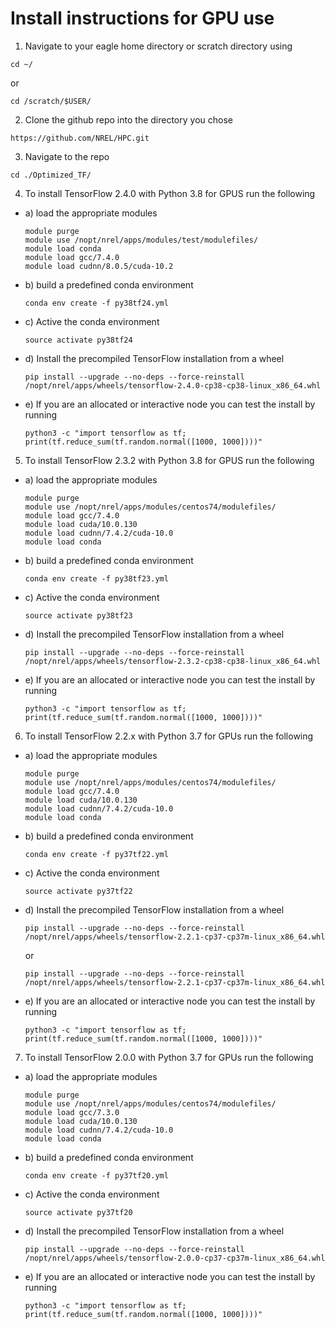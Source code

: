 # Install instructions for GPU use

1. Navigate to your eagle home directory or scratch directory using
```
cd ~/
```
or
```
cd /scratch/$USER/
```
2. Clone the github repo into the directory you chose
```
https://github.com/NREL/HPC.git
```
3. Navigate to the repo
```
cd ./Optimized_TF/
```

4. To install TensorFlow 2.4.0 with Python 3.8 for GPUS run the following

  * a) load the appropriate modules
      ```
      module purge
      module use /nopt/nrel/apps/modules/test/modulefiles/
      module load conda
      module load gcc/7.4.0
      module load cudnn/8.0.5/cuda-10.2
      ```
  * b) build a predefined conda environment
      ```
      conda env create -f py38tf24.yml
      ```
  * c) Active the conda environment
      ```
      source activate py38tf24
      ```
  * d) Install the precompiled TensorFlow installation from a wheel
      ```
      pip install --upgrade --no-deps --force-reinstall /nopt/nrel/apps/wheels/tensorflow-2.4.0-cp38-cp38-linux_x86_64.whl
      ```
  * e) If you are an allocated or interactive node you can test the install by running
      ```
      python3 -c "import tensorflow as tf; print(tf.reduce_sum(tf.random.normal([1000, 1000])))"
      ```

5. To install TensorFlow 2.3.2 with Python 3.8 for GPUS run the following

  * a) load the appropriate modules
      ```
      module purge
      module use /nopt/nrel/apps/modules/centos74/modulefiles/
      module load gcc/7.4.0
      module load cuda/10.0.130
      module load cudnn/7.4.2/cuda-10.0
      module load conda
      ```
  * b) build a predefined conda environment
      ```
      conda env create -f py38tf23.yml
      ```
  * c) Active the conda environment
      ```
      source activate py38tf23
      ```
  * d) Install the precompiled TensorFlow installation from a wheel
      ```
      pip install --upgrade --no-deps --force-reinstall /nopt/nrel/apps/wheels/tensorflow-2.3.2-cp38-cp38-linux_x86_64.whl
      ```
  * e) If you are an allocated or interactive node you can test the install by running
      ```
      python3 -c "import tensorflow as tf; print(tf.reduce_sum(tf.random.normal([1000, 1000])))"
      ```

6. To install TensorFlow 2.2.x with Python 3.7 for GPUs run the following

  * a) load the appropriate modules
      ```
      module purge
      module use /nopt/nrel/apps/modules/centos74/modulefiles/
      module load gcc/7.4.0
      module load cuda/10.0.130
      module load cudnn/7.4.2/cuda-10.0
      module load conda
      ```
  * b) build a predefined conda environment
      ```
      conda env create -f py37tf22.yml
      ```
  * c)  Active the conda environment
      ```
      source activate py37tf22
      ```
  * d) Install the precompiled TensorFlow installation from a wheel
      ```
      pip install --upgrade --no-deps --force-reinstall /nopt/nrel/apps/wheels/tensorflow-2.2.1-cp37-cp37m-linux_x86_64.whl
      ```
      or
      ```
      pip install --upgrade --no-deps --force-reinstall /nopt/nrel/apps/wheels/tensorflow-2.2.1-cp37-cp37m-linux_x86_64.whl
      ```
  * e) If you are an allocated or interactive node you can test the install by running
      ```
      python3 -c "import tensorflow as tf; print(tf.reduce_sum(tf.random.normal([1000, 1000])))"
      ```

7. To install TensorFlow 2.0.0 with Python 3.7 for GPUs run the following

  * a) load the appropriate modules
      ```
      module purge
      module use /nopt/nrel/apps/modules/centos74/modulefiles/
      module load gcc/7.3.0
      module load cuda/10.0.130
      module load cudnn/7.4.2/cuda-10.0
      module load conda
      ```
  * b) build a predefined conda environment
      ```
      conda env create -f py37tf20.yml
      ```
  * c)  Active the conda environment
      ```
      source activate py37tf20
      ```
  * d) Install the precompiled TensorFlow installation from a wheel
      ```
      pip install --upgrade --no-deps --force-reinstall /nopt/nrel/apps/wheels/tensorflow-2.0.0-cp37-cp37m-linux_x86_64.whl
      ```

  * e) If you are an allocated or interactive node you can test the install by running
      ```
      python3 -c "import tensorflow as tf; print(tf.reduce_sum(tf.random.normal([1000, 1000])))"
      ```
